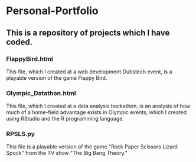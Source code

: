 # Personal-Portfolio
## This is a repository of projects which I have coded.
### FlappyBird.html
This file, which I created at a web development Dubstech event, is a playable version of the game Flappy Bird.
### Olympic_Datathon.html
This file, which I created at a data analysis hackathon, is an analysis of how much of a home-field advantage exists in Olympic events, which I created using RStudio and the R programming language.
### RPSLS.py
This file is a playable version of the game "Rock Paper Scissors Lizard Spock" from the TV show "The Big Bang Theory."
